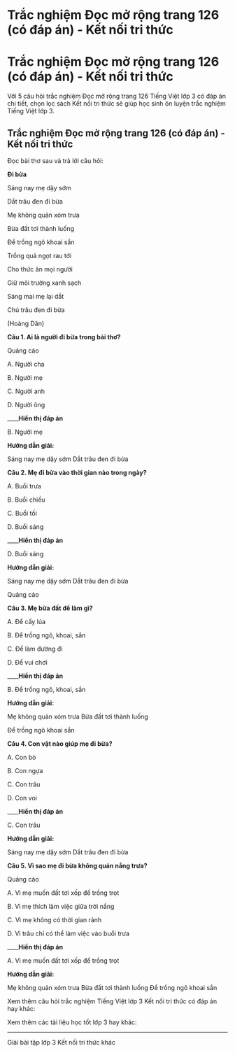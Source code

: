 # Trắc nghiệm Đọc mở rộng trang 126 (có đáp án) - Kết nối tri thức

# Trắc nghiệm Đọc mở rộng trang 126 (có đáp án) - Kết nối tri thức

Với 5 câu hỏi trắc nghiệm Đọc mở rộng trang 126 Tiếng Việt lớp 3 có đáp án chi tiết, chọn lọc sách Kết nối tri thức sẽ giúp học sinh ôn luyện trắc nghiệm Tiếng Việt lớp 3.

## Trắc nghiệm Đọc mở rộng trang 126 (có đáp án) - Kết nối tri thức

Đọc bài thơ sau và trả lời câu hỏi:

**Đi bừa**

Sáng nay mẹ dậy sớm

Dắt trâu đen đi bừa

Mẹ không quản xóm trưa

Bừa đất tơi thành luống

Để trồng ngô khoai sắn

Trồng quả ngọt rau tới

Cho thức ăn mọi người

Giữ môi trường xanh sạch

Sáng mai mẹ lại dắt

Chú trâu đen đi bừa

(Hoàng Dân)

**Câu 1. Ai là người đi bừa trong bài thơ?**

Quảng cáo

A. Người cha

B. Người mẹ

C. Người anh

D. Người ông

____**Hiển thị đáp án**

B. Người mẹ

**Hướng dẫn giải:**

Sáng nay mẹ dậy sớm Dắt trâu đen đi bừa

**Câu 2. Mẹ đi bừa vào thời gian nào trong ngày?**

A. Buổi trưa

B. Buổi chiều

C. Buổi tối

D. Buổi sáng

____**Hiển thị đáp án**

D. Buổi sáng

**Hướng dẫn giải:**

Sáng nay mẹ dậy sớm Dắt trâu đen đi bừa

Quảng cáo

**Câu 3. Mẹ bừa đất để làm gì?**

A. Để cấy lúa

B. Để trồng ngô, khoai, sắn

C. Để làm đường đi

D. Để vui chơi

____**Hiển thị đáp án**

B. Để trồng ngô, khoai, sắn

**Hướng dẫn giải:**

Mẹ không quản xóm trưa Bừa đất tơi thành luống

Để trồng ngô khoai sắn

**Câu 4. Con vật nào giúp mẹ đi bừa?**

A. Con bò

B. Con ngựa

C. Con trâu

D. Con voi

____**Hiển thị đáp án**

C. Con trâu

**Hướng dẫn giải:**

Sáng nay mẹ dậy sớm Dắt trâu đen đi bừa

**Câu 5. Vì sao mẹ đi bừa không quản nắng trưa?**

Quảng cáo

A. Vì mẹ muốn đất tơi xốp để trồng trọt

B. Vì mẹ thích làm việc giữa trời nắng

C. Vì mẹ không có thời gian rảnh

D. Vì trâu chỉ có thể làm việc vào buổi trưa

____**Hiển thị đáp án**

A. Vì mẹ muốn đất tơi xốp để trồng trọt

**Hướng dẫn giải:**

Mẹ không quản xóm trưa Bừa đất tơi thành luống Để trồng ngô khoai sắn

Xem thêm câu hỏi trắc nghiệm Tiếng Việt lớp 3 Kết nối tri thức có đáp án hay khác:

Xem thêm các tài liệu học tốt lớp 3 hay khác:

* * *

Giải bài tập lớp 3 Kết nối tri thức khác
